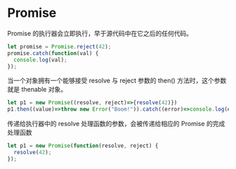 # Promise

Promise 的执行器会立即执行，早于源代码中在它之后的任何代码。

```js
let promise = Promise.reject(42);
promise.catch(function(val) {
  console.log(val);
});
```

当一个对象拥有一个能够接受 resolve 与 reject 参数的 then() 方法时，这个参数就是 thenable 对象。

```js
let p1 = new Promise((resolve, reject)=>{resolve(42)})
p1.then((value)=>throw new Error("Boom!")).catch((error)=>console.log(error.message))
```

传递给执行器中的 resolve 处理函数的参数，会被传递给相应的 Promise 的完成处理函数

```js
let p1 = new Promise(function(resolve, reject) {
  resolve(42);
});
```
